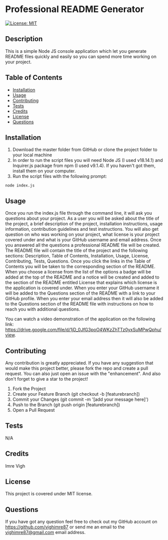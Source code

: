 # Professional README Generator

  [![License: MIT](https://img.shields.io/badge/License-MIT-yellow.svg)](https://opensource.org/licenses/MIT)

  ## Description
  This is a simple Node JS console application which let you generate README files quickly and easily so you can spend more time working on your project.

  ## Table of Contents
  - [Installation](#installation)
  - [Usage](#usage)
  - [Contributing](#contributing)
  - [Tests](#tests)
  - [Credits](#credits)
  - [License](#license)
  - [Questions](#questions)

  ## Installation
  1. Download the master folder from GitHub or clone the project folder to your local machine
  2. In order to run the script files you will need Node JS (I used v18.14.1) and Inquirer.js package from npm (I used v9.1.4). If you haven't got them, install them on your computer.
  3. Run the script files with the following prompt:
  ```
  node index.js
  ```

  ## Usage
  Once you run the index.js file through the command line, it will ask you questions about your project. As a user you will be asked about the title of the project, a brief description of the project, installation instructions, usage information, contribution guidelines and test instructions. You will also get question on who was working on your project, what license is your project covered under and what is your GitHub username and email address. Once you answered all the questions a professional README file will be created.
  The README file will contain the title of the project and the following sections: Description, Table of Contents, Installation, Usage, License, Contributing, Tests, Questions. Once you click the links in the Table of Contents you will be taken to the corresponding section of the README. When you choose a license from the list of the options a badge will be added at the top of the README and a notice will be created and added to the section of the README entitled License that explains which license is the application is covered under. When you enter your GitHub username it will be added to the Questions section of the README with a link to your GitHub profile. When you enter your email address then it will also be added to the Questions section of the README file with instructions on how to reach you with additional questions.

  You can watch a video demonstration of the application on the following link: https://drive.google.com/file/d/1jD_0JfG3poO4WKzZhTTz0yxSuMPwQphu/view.

  ## Contributing
  Any contribution is greatly appreciated.
  If you have any suggestion that would make this project better, please fork the repo and create a pull request. You can also just open an issue with the "enhancement". And also don't forget to give a star to the project!
  1. Fork the Project
  2. Create your Feature Branch (git checkout -b [featurebranch])
  3. Commit your Changes (git commit -m '[add your message here]')
  4. Push to the Branch (git push origin [featurebranch])
  5. Open a Pull Request

  ## Tests
  N/A

  ## Credits
  Imre Vigh

  ## License
  This project is covered under MIT license.

  ## Questions
  If you have got any question feel free to check out my GitHub account on https://github.com/vighimre87 or send me an email to the [vighimre87@gmail.com](mailto:vighimre87@gmail.com) email address.
